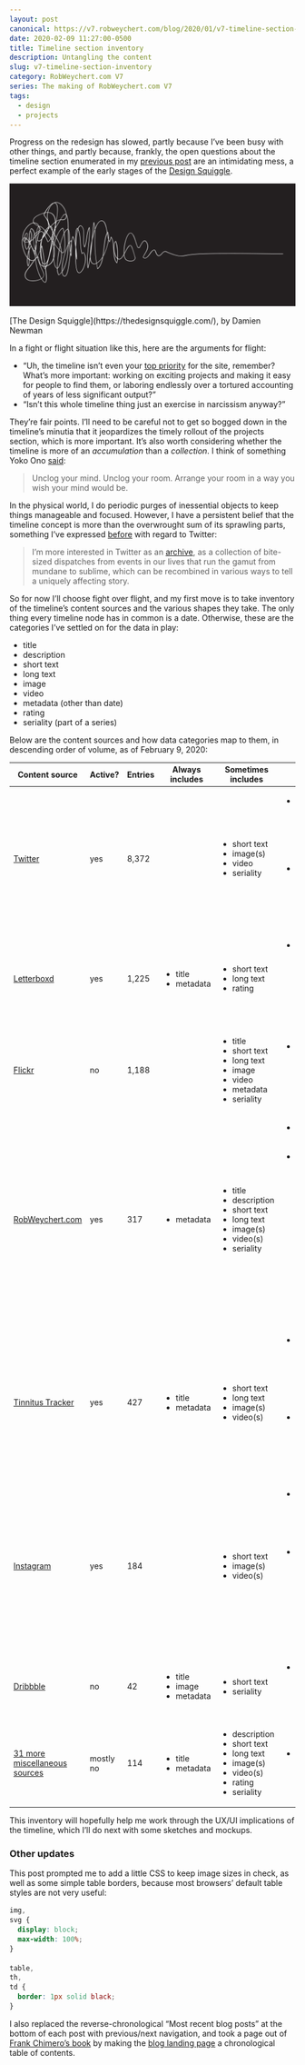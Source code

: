 ```yaml
---
layout: post
canonical: https://v7.robweychert.com/blog/2020/01/v7-timeline-section-inventory/
date: 2020-02-09 11:27:00-0500
title: Timeline section inventory
description: Untangling the content
slug: v7-timeline-section-inventory
category: RobWeychert.com V7
series: The making of RobWeychert.com V7
tags:
  - design
  - projects
---
```


Progress on the redesign has slowed, partly because I’ve been busy with other things, and partly because, frankly, the open questions about the timeline section enumerated in my [previous post](https://v7.robweychert.com/blog/2020/01/v7-structural-challenges/) are an intimidating mess, a perfect example of the early stages of the [Design Squiggle](https://thedesignsquiggle.com/).

![](/assets/images/2020-02-09-design-squiggle.svg)

<!-- figcaption -->[The Design Squiggle](https://thedesignsquiggle.com/), by Damien Newman

In a fight or flight situation like this, here are the arguments for flight:

* “Uh, the timeline isn’t even your [top priority](https://v7.robweychert.com/blog/2020/01/v7-content-priorities/) for the site, remember? What’s more important: working on exciting projects and making it easy for people to find them, or laboring endlessly over a tortured accounting of years of less significant output?”
* “Isn’t this whole timeline thing just an exercise in narcissism anyway?”

They’re fair points. I’ll need to be careful not to get so bogged down in the timeline’s minutia that it jeopardizes the timely rollout of the projects section, which is more important. It’s also worth considering whether the timeline is more of an *accumulation* than a *collection*. I think of something Yoko Ono [said](https://twitter.com/yokoono/status/6801795928):

> Unclog your mind. Unclog your room. Arrange your room in a way you wish your mind would be.

In the physical world, I do periodic purges of inessential objects to keep things manageable and focused. However, I have a persistent belief that the timeline concept is more than the overwrought sum of its sprawling parts, something I’ve expressed [before](https://v6.robweychert.com/blog/2017/10/ten-years-twitter/) with regard to Twitter:

> I’m more interested in Twitter as an [archive](https://v6.robweychert.com/blog/2017/09/v6-the-archive/), as a collection of bite-sized dispatches from events in our lives that run the gamut from mundane to sublime, which can be recombined in various ways to tell a uniquely affecting story.

So for now I’ll choose fight over flight, and my first move is to take inventory of the timeline’s content sources and the various shapes they take. The only thing every timeline node has in common is a date. Otherwise, these are the categories I’ve settled on for the data in play:

* title
* description
* short text
* long text
* image
* video
* metadata (other than date)
* rating
* seriality (part of a series)

Below are the content sources and how data categories map to them, in descending order of volume, as of February 9, 2020:

<table>
	<thead>
		<tr>
			<th>Content source</th>
			<th>Active?</th>
			<th>Entries</th>
			<th>Always includes</th>
			<th>Sometimes includes</th>
			<th>Notes</th>
		</tr>
	</thead>
	<tbody>
		<tr>
			<td><a href="https://twitter.com/robweychert">Twitter</a></td>
			<td>yes</td>
			<td>8,372</td>
			<td></td>
			<td>
				<ul>
					<li>short text</li>
					<li>image(s)</li>
					<li>video</li>
					<li>seriality</li>
				</ul>
			</td>
			<td>
				<ul>
					<li>Amount includes unknown number of retweets, which will be omitted</li>
					<li>Some primary content is cross-posted from other timeline sources</li>
				</ul>
			</td>
		</tr>
		<tr>
			<td><a href="https://letterboxd.com/robweychert/films/diary/">Letterboxd</a></td>
			<td>yes</td>
			<td>1,225</td>
			<td>
				<ul>
					<li>title</li>
					<li>metadata</li>
				</ul>
			</td>
			<td>
				<ul>
					<li>short text</li>
					<li>long text</li>
					<li>rating</li>
				</ul>
			</td>
			<td>
				<ul>
					<li>Metadata includes location, format, and more, in the form of unclassified tags</li>
				</ul>
			</td>
		</tr>
		<tr>
			<td><a href="https://www.flickr.com/photos/robweychert/">Flickr</a></td>
			<td>no</td>
			<td>1,188</td>
			<td></td>
			<td>
				<ul>
					<li>title</li>
					<li>short text</li>
					<li>long text</li>
					<li>image</li>
					<li>video</li>
					<li>metadata</li>
					<li>seriality</li>
				</ul>
			</td>
			<td>
				<ul>
					<li>Some primary content is cross-posted from other timeline sources</li>
				</ul>
			</td>
		</tr>
		<tr>
			<td><a href="https://robweychert.com">RobWeychert.com</a></td>
			<td>yes</td>
			<td>317</td>
			<td>
				<ul>
					<li>metadata</li>
				</ul>
			</td>
			<td>
				<ul>
					<li>title</li>
					<li>description</li>
					<li>short text</li>
					<li>long text</li>
					<li>image(s)</li>
					<li>video(s)</li>
					<li>seriality</li>
				</ul>
			</td>
			<td>
				<ul>
					<li>Metadata includes topic tags</li>
					<li>Some entries which V6 collects in digests (like <a href="https://v6.robweychert.com/blog/topic/daily-haiku/">Daily Haiku</a>) will be broken out into individual entries. Other entries (like <a href="https://v4.robweychert.com/consumption/">Consumption</a>) may have to remain digested because their original entry dates are lost.</li>
				</ul>
			</td>
		</tr>
		<tr>
			<td><a href="https://tinnitus.robweychert.com">Tinnitus Tracker</a></td>
			<td>yes</td>
			<td>427</td>
			<td>
				<ul>
					<li>title</li>
					<li>metadata</li>
				</ul>
			</td>
			<td>
				<ul>
					<li>short text</li>
					<li>long text</li>
					<li>image(s)</li>
					<li>video(s)</li>
				</ul>
			</td>
			<td>
				<ul>
					<li>Metadata includes classified tags: genre(s), artist(s), venue, city, state</li>
					<li>Some primary content is cross-posted from other timeline sources</li>
				</ul>
			</td>
			</tr>
		<tr>
			<td><a href="https://instagram.com/therobweychert">Instagram</a></td>
			<td>yes</td>
			<td>184</td>
			<td></td>
			<td>
				<ul>
					<li>short text</li>
					<li>image(s)</li>
					<li>video(s)</li>
				</ul>
			</td>
			<td>
				<ul>
					<li>Some primary content is cross-posted from other timeline sources</li>
					<li>My previous Instagram account (2010–2012) was deleted but may be able to be reconstructed from cross-posts</li>
				</ul>
			</td>
		</tr>
		<tr>
			<td><a href="https://dribbble.com/robweychert">Dribbble</a></td>
			<td>no</td>
			<td>42</td>
			<td>
				<ul>
					<li>title</li>
					<li>image</li>
					<li>metadata</li>
				</ul>
			</td>
			<td>
				<ul>
					<li>short text</li>
					<li>seriality</li>
				</ul>
			</td>
			<td>
				<ul>
					<li>Metadata includes various unclassified tags</li>
				</ul>
			</td>
		</tr>
		<tr>
			<td><a href="https://v6.robweychert.com/blog/#browse-by-source">31 more miscellaneous sources</a></td>
			<td>mostly no</td>
			<td>114</td>
			<td>
				<ul>
					<li>title</li>
					<li>metadata</li>
				</ul>
			</td>
			<td>
				<ul>
					<li>description</li>
					<li>short text</li>
					<li>long text</li>
					<li>image(s)</li>
					<li>video(s)</li>
					<li>rating</li>
					<li>seriality</li>
				</ul>
			</td>
			<td>
				<ul>
					<li>Metadata includes topic tags</li>
				</ul>
			</td>
		</tr>
	</tbody>
</table>

This inventory will hopefully help me work through the UX/UI implications of the timeline, which I’ll do next with some sketches and mockups.

### Other updates

This post prompted me to add a little CSS to keep image sizes in check, as well as some simple table borders, because most browsers’ default table styles are not very useful:

```css
img,
svg {
  display: block;
  max-width: 100%;
}

table,
th,
td {
  border: 1px solid black;
}
```

I also replaced the reverse-chronological “Most recent blog posts” at the bottom of each post with previous/next navigation, and took a page out of [Frank Chimero’s book](https://frankchimero.com/blog/2019/redesign/) by making the [blog landing page](https://frankchimero.com/blog/2019/redesign/) a chronological table of contents.